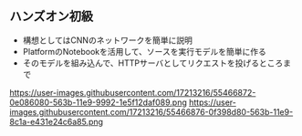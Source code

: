 ## ハンズオン初級
- 構想としてはCNNのネットワークを簡単に説明
- PlatformのNotebookを活用して、ソースを実行モデルを簡単に作る
- そのモデルを組み込んで、HTTPサーバとしてリクエストを投げるところまで

https://user-images.githubusercontent.com/17213216/55466872-0e086080-563b-11e9-9992-1e5f12daf089.png
https://user-images.githubusercontent.com/17213216/55466876-0f398d80-563b-11e9-8c1a-e431e24c6a85.png